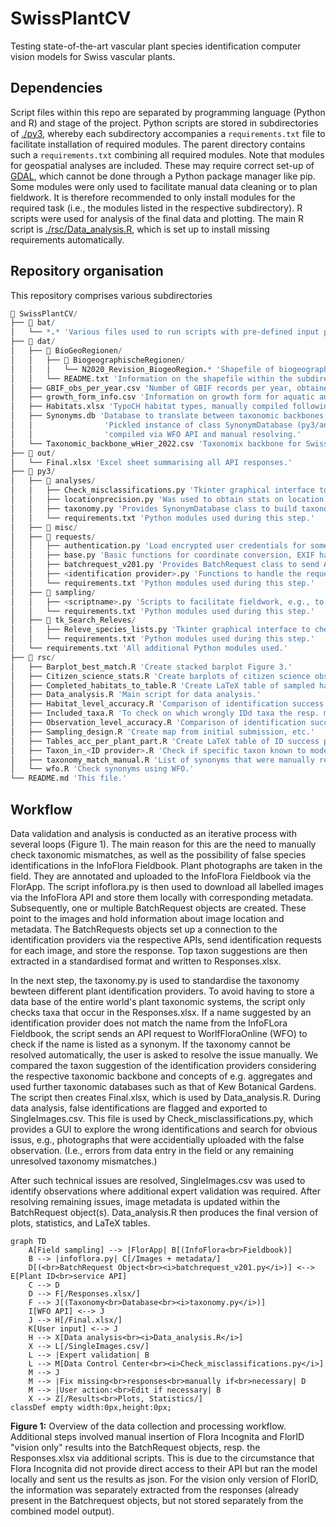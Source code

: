 # SwissPlantCV
Testing state-of-the-art vascular plant species identification computer vision models for Swiss vascular plants.

## Dependencies
Script files within this repo are separated by programming language (Python and R) and stage of the project.
Python scripts are stored in subdirectories of [./py3](https://github.com/ManuelPopp/SwissPlantCV/tree/main/py3), whereby each subdirectory accompanies a `requirements.txt` file to facilitate installation of required modules. The parent directory contains such a `requirements.txt` combining all required modules. Note that modules for geospatial analyses are included. These may require correct set-up of [GDAL](https://gdal.org/en/stable/), which cannot be done through a Python package manager like pip. Some modules were only used to facilitate manual data cleaning or to plan fieldwork. It is therefore recommended to only install modules for the required task (i.e., the modules listed in the respective subdirectory).
R scripts were used for analysis of the final data and plotting. The main R script is [./rsc/Data_analysis.R](https://github.com/ManuelPopp/SwissPlantCV/blob/main/rsc/Data_analysis.R), which is set up to install missing requirements automatically.

## Repository organisation
This repository comprises various subdirectories
```r
📂 SwissPlantCV/
├── 📂 bat/
│   └── *.* 'Various files used to run scripts with pre-defined input parameters.'
├── 📂 dat/
│   ├── 📂 BioGeoRegionen/
│   │   ├── 📂 BiogeographischeRegionen/
│   │   │   └── N2020_Revision_BiogeoRegion.* 'Shapefile of biogeographical regions of Switzerland.'
│   │   └── README.txt 'Information on the shapefile within the subdirectory.'
│   ├── GBIF_obs_per_year.csv 'Number of GBIF records per year, obtained via GBIF API.'
│   ├── growth_form_info.csv 'Information on growth form for aquatic and woody taxa. Manually checked.'
│   ├── Habitats.xlsx 'TypoCH habitat types, manually compiled following Delarze et al., 2015; see manuscript.'
│   ├── Synonyms.db 'Database to translate between taxonomic backbones.'
│   │                'Pickled instance of class SynonymDatabase (py3/analyses/taxonomy.py),'
│   │                'compiled via WFO API and manual resolving.'
│   └── Taxonomic_backbone_wHier_2022.csv 'Taxonomix backbone for Swiss flora.'
├── 📂 out/
│   └── Final.xlsx 'Excel sheet summarising all API responses.'
├── 📂 py3/
│   ├── 📂 analyses/
│   │   ├── Check_misclassifications.py 'Tkinter graphical interface to check wrong IDs manually.'
│   │   ├── locationprecision.py 'Was used to obtain stats on location precision for sampling points.'
│   │   ├── taxonomy.py 'Provides SynonymDatabase class to build taxonomy database.'
│   │   └── requirements.txt 'Python modules used during this step.'
│   ├── 📂 misc/
│   ├── 📂 requests/
│   │   ├── authentication.py 'Load encrypted user credentials for some APIs.'
│   │   ├── base.py 'Basic functions for coordinate conversion, EXIF handling, file encyption, etc.'
│   │   ├── batchrequest_v201.py 'Provides BatchRequest class to send API requests and store responses.'
│   │   ├── <identification provider>.py 'Functions to handle the request formats for the different APIs.'
│   │   └── requirements.txt 'Python modules used during this step.'
│   ├── 📂 sampling/
│   │   ├── <scriptname>.py 'Scripts to facilitate fieldwork, e.g., to visualise sampled habitat types.'
│   │   └── requirements.txt 'Python modules used during this step.'
│   ├── 📂 tk_Search_Releves/
│   │   ├── Releve_species_lists.py 'Tkinter graphical interface to check InfoFlora Fieldbook export for potential sampling locations.'
│   │   └── requirements.txt 'Python modules used during this step.'
│   └── requirements.txt 'All additional Python modules used.'
├── 📂 rsc/
│   ├── Barplot_best_match.R 'Create stacked barplot Figure 3.'
│   ├── Citizen_science_stats.R 'Create barplots of citizen science observations Figure 1.'
│   ├── Completed_habitats_to_table.R 'Create LaTeX table of sampled habitats.'
│   ├── Data_analysis.R 'Main script for data analysis.'
│   ├── Habitat_level_accuracy.R 'Comparison of identification success summarised by habitat type.'
│   ├── Included_taxa.R 'To check on which wrongly IDd taxa the resp. model was not trained.'
│   ├── Observation_level_accuracy.R 'Comparison of identification success summarised by observation.'
│   ├── Sampling_design.R 'Create map from initial submission, etc.'
│   ├── Tables_acc_per_plant_part.R 'Create LaTeX table of ID success per plant part'
│   ├── Taxon_in_<ID provider>.R 'Check if specific taxon known to model. Where no API -> manual check.'
│   ├── taxonomy_match_manual.R 'List of synonyms that were manually resolved.'
│   └── wfo.R 'Check synonyms using WFO.'
└── README.md 'This file.'

```

## Workflow
Data validation and analysis is conducted as an iterative process with several loops (Figure 1). The main reason for this are the need to manually check taxonomic mismatches, as well as the possibility of false species identifications in the InfoFlora Fieldbook.
Plant photographs are taken in the field. They are annotated and uploaded to the InfoFlora Fieldbook via the FlorApp. The script infoflora.py is then used to download all labelled images via the InfoFlora API and store them locally with corresponding metadata. Subsequently, one or multiple BatchRequest objects are created. These point to the images and hold information about image location and metadata. The BatchRequests objects set up a connection to the identification providers via the respective APIs, send identification requests for each image, and store the response. Top taxon suggestions are then extracted in a standardised format and written to Responses.xlsx.

In the next step, the taxonomy.py is used to standardise the taxonomy bewteen different plant identification providers. To avoid having to store a data base of the entire world's plant taxonomic systems, the script only checks taxa that occur in the Responses.xlsx. If a name suggested by an identification provider does not match the name from the InfoFLora Fieldbook, the script sends an API request to WorlfFloraOnline (WFO) to check if the name is listed as a synonym. If the taxonomy cannot be resolved automatically, the user is asked to resolve the issue manually. We compared the taxon suggestion of the identification providers considering the respective taxonomic backbone and concepts of e.g. aggregates and used further taxonomic databases such as that of Kew Botanical Gardens. The script then creates Final.xlsx, which is used by Data_analysis.R. During data analysis, false identifications are flagged and exported to SingleImages.csv. This file is used by Check_misclassifications.py, which provides a GUI to explore the wrong identifications and search for obvious issus, e.g., photographs that were accidentially uploaded with the false observation. (I.e., errors from data entry in the field or any remaining unresolved taxonomy mismatches.)

After such technical issues are resolved, SingleImages.csv was used to identify observations where additional expert validation was required. After resolving remaining issues, image metadata is updated within the BatchRequest object(s). Data_analysis.R then produces the final version of plots, statistics, and LaTeX tables.

```mermaid
graph TD
    A[Field sampling] --> |FlorApp| B[(InfoFlora<br>Fieldbook)]
    B --> |infoflora.py| C[/Images + metadata/]
    D[(<br>BatchRequest Object<br><i>batchrequest_v201.py</i>)] <--> E[Plant ID<br>service API]
    C --> D
    D --> F[/Responses.xlsx/]
    F --> J[(Taxonomy<br>Database<br><i>taxonomy.py</i>)]
    I[WFO API] <--> J
    J --> H[/Final.xlsx/]
    K[User input] <--> J
    H --> X[Data analysis<br><i>Data_analysis.R</i>]
    X --> L[/SingleImages.csv/]
    L --> |Expert validation| B
    L --> M[Data Control Center<br><i>Check_misclassifications.py</i>]
    M --> J
    M --> |Fix missing<br>responses<br>manually if<br>necessary| D
    M --> |User action:<br>Edit if necessary| B
    X --> Z[/Results<br>Plots, Statistics/]
classDef empty width:0px,height:0px;
```
**Figure 1:** Overview of the data collection and processing workflow. Additional steps involved manual insertion of Flora Incognita and FlorID "vision only" results into the BatchRequest objects, resp. the Responses.xlsx via additional scripts. This is due to the circumstance that Flora Incognita did not provide direct access to their API but ran the model locally and sent us the results as json. For the vision only version of FlorID, the information was separately extracted from the responses (already present in the Batchrequest objects, but not stored separately from the combined model output).
